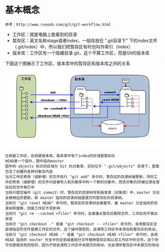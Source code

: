 # 基本概念
    参考：http://www.runoob.com/git/git-workflow.html

+ 工作区：就是电脑上能看到的目录
+ 暂存区：英文名称stage或者index，一般存放在 ".git目录下" 下的index文件（.git/index）中，所以我们把暂存区有时也叫作索引（index）
+ 版本库：工作区有一个隐藏目录.git，这个不算工作区，而是Git的版本库

下面这个图展示了工作区、版本库中的暂存区和版本库之间的关系
![三者之间的关系](./git1.jpg)

    左侧是工作区，右侧是版本库。版本库中有个index的区域是暂存区
    HEAD是一个指针，图中指向master
    图中的 objects 标识的区域为 Git 的对象库，实际位于 ".git/objects" 目录下，里面包含了创建的各种对象及内容
    当对工作区修改（或新增）的文件执行 "git add" 命令时，暂存区的目录树被更新，同时工作区修改（或新增）的文件内容被写入到对象库中的一个新的对象中，而该对象的ID被记录在暂存区的文件索引中
    当执行提交操作（git commit）时，暂存区的目录树写到版本库（对象库）中，master 分支会做相应的更新。即 master 指向的目录树就是提交时暂存区的目录树。
    当执行 "git reset HEAD" 命令时，暂存区的目录树会被重写，被 master 分支指向的目录树所替换，但是工作区不受影响
    当执行 "git rm --cached <file>" 命令时，会直接从暂存区删除文件，工作区则不做出改变
    当执行 "git checkout ." 或者 "git checkout -- <file>" 命令时，会用暂存区全部或指定的文件替换工作区的文件。这个操作很危险，会清除工作区中未添加到暂存区的改动。
    当执行 "git checkout HEAD ." 或者 "git checkout HEAD <file>" 命令时，会用 HEAD 指向的 master 分支中的全部或者部分文件替换暂存区和以及工作区中的文件。这个命令也是极具危险性的，因为不但会清除工作区中未提交的改动，也会清除暂存区中未提交的改动